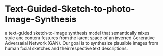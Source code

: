 # Text-Guided-Sketch-to-photo-Image-Synthesis
a text-guided sketch-to-image synthesis model that semantically mixes style and content features from the latent space of an inverted Generative Adversarial Network (GAN). Our goal is to synthesize plausible images from human facial sketches and their respective text descriptions. 
